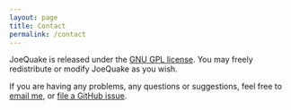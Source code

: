 ```yaml
---
layout: page
title: Contact
permalink: /contact
---
```


JoeQuake is released under the [GNU GPL license](https://www.gnu.org/licenses/gpl-3.0.en.html). You may freely redistribute or modify JoeQuake as you wish.

If you are having any problems, any questions or suggestions, feel free to [email me](mailto:joequake@gmail.com), or [file a GitHub issue](https://github.com/j0zzz/JoeQuake/issues/new).
